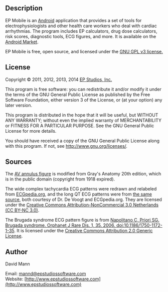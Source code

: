 ## Description
EP Mobile is an [Android](http://www.android.com) application
that provides a set of tools for electrophysiologists and other health care
workers who deal with cardiac arrhythmias.  The program includes EP calculators, drug dose calculators, risk scores, diagnostic tools, ECG figures, and more.  It is available on the [Android Market](https://market.android.com/details?id=org.epstudios.epmobile).

EP Mobile is free, open source, and licensed under the 
[GNU GPL v3 license.](http://www.gnu.org/licenses/gpl.html)

## License
Copyright © 2011, 2012, 2013, 2014 [EP Studios, Inc.](http://www.epstudiossoftware.com)

This program is free software: you can redistribute it and/or modify
it under the terms of the GNU General Public License as published by
the Free Software Foundation, either version 3 of the License, or
(at your option) any later version.

This program is distributed in the hope that it will be useful,
but WITHOUT ANY WARRANTY; without even the implied warranty of
MERCHANTABILITY or FITNESS FOR A PARTICULAR PURPOSE.  See the
GNU General Public License for more details.

You should have received a copy of the GNU General Public License
along with this program.  If not, see <http://www.gnu.org/licenses/>.

## Sources
The [AV annulus figure](http://en.wikipedia.org/wiki/File:Gray495.png)
is modified from Gray's Anatomy 20th edition, which is in the public
domain (copyright from 1918 expired).

The wide complex tachycardia ECG patterns were redrawn and relabeled from [ECGpedia.org](http://en.ecgpedia.org/wiki/Approach_to_the_Wide_Complex_Tachycardia), and the long QT ECG patterns were from [the same source](http://en.ecgpedia.org/wiki/Long_QT_Syndrome), both courtesy of Dr. De Voogt and ECGpedia.org.  They are licensed under the [Creative Commons Attribution-NonCommercial 3.0 Netherlands (CC BY-NC 3.0)](http://creativecommons.org/licenses/by-nc/3.0/nl/deed.en_GB).

The Brugada syndrome ECG pattern figure is from
[Napolitano C, Priori SG. Brugada syndrome. Orphanet J Rare Dis. 1, 35. 2006. doi:10.1186/1750-1172-1-35](http://www.ncbi.nlm.nih.gov/pubmed/16972995?dopt=Abstract).
It is licensed under the
[Creative Commons Attribution 2.0 Generic License](http://creativecommons.org/licenses/by/2.0/deed.en).

## Author
David Mann

Email: [mannd@epstudiossoftware.com](mailto:mannd@epstudiossoftware.com)  
Website: [http://www.epstudiossoftware.com](http://www.epstudiossoftware.com)   

